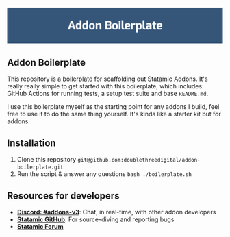 ![Banner](https://raw.githubusercontent.com/doublethreedigital/addon-boilerplate/master/banner.png)

## Addon Boilerplate

This repository is a boilerplate for scaffolding out Statamic Addons. It's really really simple to get started with this boilerplate, which includes: GitHub Actions for running tests, a setup test suite and base `README.md`.

I use this boilerplate myself as the starting point for any addons I build, feel free to use it to do the same thing yourself. It's kinda like a starter kit but for addons.

## Installation

1. Clone this repository `git@github.com:doublethreedigital/addon-boilerplate.git`
2. Run the script & answer any questions `bash ./boilerplate.sh`

## Resources for developers

* [**Discord: #addons-v3**](https://discord.gg/CtMjXcu9pU): Chat, in real-time, with other addon developers
* [**Statamic GitHub**](https://github.com/statamic/cms): For source-diving and reporting bugs
* [**Statamic Forum**](https://statamic.com/forum)

